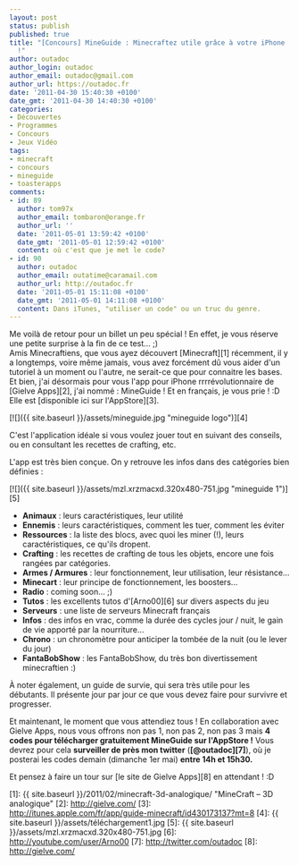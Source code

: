 ```yaml
---
layout: post
status: publish
published: true
title: "[Concours] MineGuide : Minecraftez utile grâce à votre iPhone
  !"
author: outadoc
author_login: outadoc
author_email: outadoc@gmail.com
author_url: https://outadoc.fr
date: '2011-04-30 15:40:30 +0100'
date_gmt: '2011-04-30 14:40:30 +0100'
categories:
- Découvertes
- Programmes
- Concours
- Jeux Vidéo
tags:
- minecraft
- concours
- mineguide
- toasterapps
comments:
- id: 89
  author: tom97x
  author_email: tombaron@orange.fr
  author_url: ''
  date: '2011-05-01 13:59:42 +0100'
  date_gmt: '2011-05-01 12:59:42 +0100'
  content: où c'est que je met le code?
- id: 90
  author: outadoc
  author_email: outatime@caramail.com
  author_url: http://outadoc.fr
  date: '2011-05-01 15:11:08 +0100'
  date_gmt: '2011-05-01 14:11:08 +0100'
  content: Dans iTunes, "utiliser un code" ou un truc du genre.
---
```

Me voilà de retour pour un billet un peu spécial ! En effet, je vous réserve une petite surprise à la fin de ce test… ;)  
Amis Minecraftiens, que vous ayez découvert [Minecraft][1] récemment, il y a longtemps, voire même jamais, vous avez forcément dû vous aider d'un tutoriel à un moment ou l'autre, ne serait-ce que pour connaitre les bases. Et bien, j'ai désormais pour vous l'app pour iPhone rrrrévolutionnaire de [Gielve Apps][2], j'ai nommé : MineGuide ! Et en français, je vous prie ! :D Elle est [disponible ici sur l'AppStore][3].

[![]({{ site.baseurl }}/assets/mineguide.jpg "mineguide logo")][4]

C'est l'application idéale si vous voulez jouer tout en suivant des conseils, ou en consultant les recettes de crafting, etc.

L'app est très bien conçue. On y retrouve les infos dans des catégories bien définies :

[![]({{ site.baseurl }}/assets/mzl.xrzmacxd.320x480-751.jpg "mineguide 1")][5]

-   **Animaux** : leurs caractéristiques, leur utilité
-   **Ennemis** : leurs caractéristiques, comment les tuer, comment les éviter
-   **Ressources** : la liste des blocs, avec quoi les miner (!), leurs caractéristiques, ce qu'ils dropent.
-   **Crafting** : les recettes de crafting de tous les objets, encore une fois rangées par catégories.
-   **Armes / Armures** : leur fonctionnement, leur utilisation, leur résistance…
-   **Minecart** : leur principe de fonctionnement, les boosters…
-   **Radio** : coming soon… ;)
-   **Tutos** : les excellents tutos d'[Arno00][6] sur divers aspects du jeu
-   **Serveurs** : une liste de serveurs Minecraft français
-   **Infos** : des infos en vrac, comme la durée des cycles jour / nuit, le gain de vie apporté par la nourriture…
-   **Chrono** : un chronomètre pour anticiper la tombée de la nuit (ou le lever du jour)
-   **FantaBobShow** : les FantaBobShow, du très bon divertissement minecraftien :)

À noter également, un guide de survie, qui sera très utile pour les débutants. Il présente jour par jour ce que vous devez faire pour survivre et progresser.

Et maintenant, le moment que vous attendiez tous ! En collaboration avec Gielve Apps, nous vous offrons non pas 1, non pas 2, non pas 3 mais **4 codes pour télécharger gratuitement MineGuide sur l'AppStore !** Vous devrez pour cela **surveiller de près mon twitter** (**[@outadoc][7]**), où je posterai les codes demain (dimanche 1er mai) **entre 14h et 15h30.**

Et pensez à faire un tour sur [le site de Gielve Apps][8] en attendant ! :D

[1]: {{ site.baseurl }}/2011/02/minecraft-3d-analogique/ "MineCraft – 3D analogique"
[2]: http://gielve.com/
[3]: http://itunes.apple.com/fr/app/guide-minecraft/id430173137?mt=8
[4]: {{ site.baseurl }}/assets/téléchargement1.jpg
[5]: {{ site.baseurl }}/assets/mzl.xrzmacxd.320x480-751.jpg
[6]: http://youtube.com/user/Arno00
[7]: http://twitter.com/outadoc
[8]: http://gielve.com/
